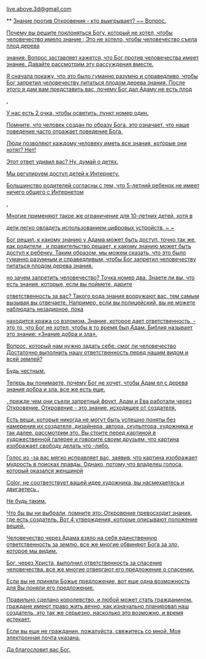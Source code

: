 <live.above.3d@gmail.com>

** <U> Знание против Откровения - кто выигрывает? ~~ Вопрос.

Почему вы решите поклоняться Богу, который не хотел, чтобы человечество имело знание
; Это не хотело, чтобы человечество съела плод дерева

знания.
Вопрос заставляет кажется, что Бог против человечества имеет знание.
Давайте рассмотрим эту рассуждения вместе.

Я сначала покажу, что это было гуманно разумно и справедливо, чтобы Бог запретил человечеству питаться плодом дерева знания.
После этого я дам вам представить вас, почему Бог дал Адаму не есть плод

.

У нас есть 2 очка, чтобы осветить.
пункт номер один.

Помните, что человек создан по образу Бога.
это означает, что наше поведение часто отражает поведение Бога.

Люди позволяют каждому человеку иметь все знания, которые они хотят? Нет!

Этот ответ удивил вас? Ну, думай о детях.

Мы регулируем доступ детей к Интернету.

Большинство родителей согласны с тем, что 5-летний ребенок не имеет ничего общего с Интернетом

.

Многие применяют такое же ограничение для 10-летних детей, хотя в

дети легко овладеть использованием цифровых устройств. ~ ~

Бог решил, к какому знанию у Адама может быть доступ, точно так же, как родители
, и правительство решает, к какому знанию может быть доступ к ребенку. Таким образом, мы можем сказать, что это было гуманно разумным и справедливым, чтобы Бог запретил человечеству питаться плодом дерева знания.

но зачем запретить человечество? Точка номер два.
Знаете ли вы, что есть знания, которые, если вы поймете, дарите

ответственность за вас? Такого рода знания вооружают вас, тем самым вызывая
вы отвечаете.
Например, если вы полицейский, вы не можете наблюдать незадирное, пока

находится кража со взломом.
Знание, которое дает ответственность, - это то, что Бог не хотел, чтобы в то время был Адам. Библия называет это знание: «Знание добра и зла».

Вопрос, который нам нужно задать себе: смог ли человечество
Достаточно выполнить нашу ответственность перед нашим видом и всей землей?

Будь честным.

Теперь вы понимаете, почему Бог не хочет, чтобы Адам ел с дерева знания
добра и зла.
все же есть еще.

, прежде чем они съели запретный фрукт, Адам и Ева работали через
Откровение. Откровение - это знание, исходящее от создателя.

Есть вещи, которые никогда не могут быть успешно поняты без намерения их создателя, дизайнера, автора, скульптора, художника и так далее.
рассмотрим это. Вы стоите перед картиной в художественной галерее и говорите
своим друзьям, что картина изображает свободу делать что -либо.

Голос из -за вас мягко исправляет вас, заявив, что картина
изображает мудрость в поисках правды.
Однако, потому что владелец голоса, который оказался женщиной

Color, не соответствует вашей идее художника, вы насмехаетесь и двигаетесь
.

Не будь таким.

Что бы вы ни выбрали, помните это: Откровение превосходит знания, где есть создатель.
Вот 4 утверждения, которые описывают положение вещей.

Человечество через Адама взяло на себя единственную ответственность за землю.
все же многие обвиняют Бога за зло, которое мы видим.

Бог, через Христа, выполнил ответственность за спасение человечества.
все же многие отвергают его предложение о спасении.

Если вы не приняли Божье предложение, вот еще одна возможность для
Вы поняли его предложение.

Правильно сделано королевство, и любой может стать гражданином.
граждане имеют право жить вечно, как изначально планировал наш создатель.
это так же серьезно, насколько это возможно, и время истекает.

Если вы еще не гражданин, пожалуйста, свяжитесь со мной. Моя электронная почта указана.

Да благословит вас Бог.









